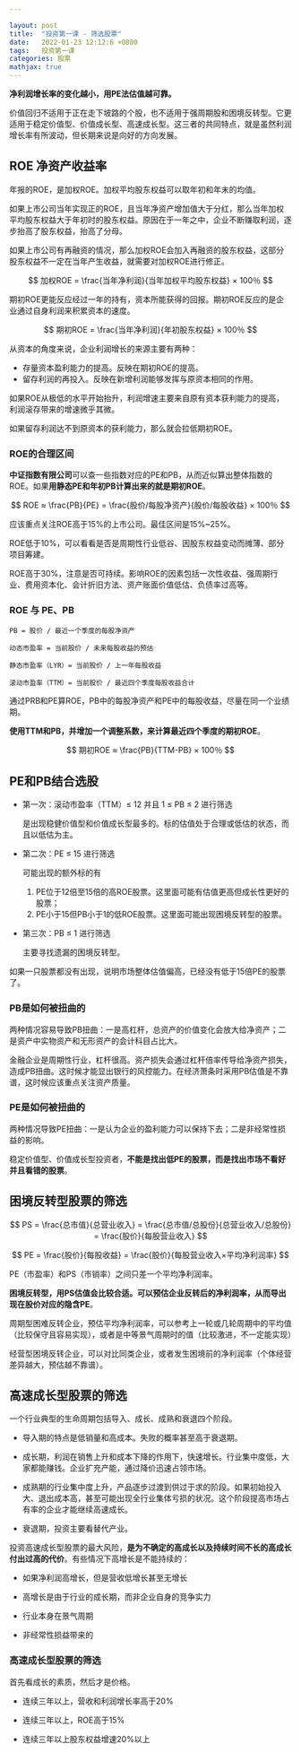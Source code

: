 ```yaml
---

layout: post
title:  "投资第一课 - 筛选股票"
date:   2022-01-23 12:12:6 +0800
tags:   投资第一课
categories: 股票
mathjax: true
---
```


**净利润增长率的变化越小，用PE法估值越可靠。**

价值回归不适用于正在走下坡路的个股，也不适用于强周期股和困境反转型。它更适用于稳定价值型、价值成长型、高速成长型。这三者的共同特点，就是虽然利润增长率有所波动，但长期来说是向好的方向发展。

## ROE 净资产收益率

年报的ROE，是加权ROE。加权平均股东权益可以取年初和年末的均值。

如果上市公司当年实现正的ROE，且当年净资产增加值大于分红，那么当年加权平均股东权益大于年初时的股东权益。原因在于一年之中，企业不断赚取利润，逐步抬高了股东权益，抬高了分母。

如果上市公司有再融资的情况，那么加权ROE会加入再融资的股东权益，这部分股东权益不一定在当年产生收益，就需要对加权ROE进行修正。

$$
加权ROE = \frac{当年净利润}{当年加权平均股东权益} × 100％
$$

期初ROE更能反应经过一年的持有，资本所能获得的回报。期初ROE反应的是企业通过自身利润来积累资本的速度。

$$
期初ROE = \frac{当年净利润}{年初股东权益} × 100％
$$

从资本的角度来说，企业利润增长的来源主要有两种：

+ 存量资本盈利能力的提高。反映在期初ROE的提高。
+ 留存利润的再投入。反映在新增利润能够发挥与原资本相同的作用。

如果ROE从极低的水平开始抬升，利润增速主要来自原有资本获利能力的提高，利润滚存带来的增速微乎其微。

如果留存利润达不到原资本的获利能力，那么就会拉低期初ROE。

### ROE的合理区间

**中证指数有限公司**可以查一些指数对应的PE和PB，从而近似算出整体指数的ROE。如果**用静态PE和年初PB计算出来的就是期初ROE**。

$$
ROE ≈ \frac{PB}{PE} = \frac{股价/每股净资产}{股价/每股收益} × 100％
$$

应该重点关注ROE高于15%的上市公司。最佳区间是15%~25%。

ROE低于10%，可以看看是否是周期性行业低谷、因股东权益变动而摊薄、部分项目筹建。

ROE高于30%，注意是否可持续。影响ROE的因素包括一次性收益、强周期行业、费用资本化、会计折旧方法、资产账面价值低估、负债率过高等。

### ROE 与 PE、PB

    PB = 股价 / 最近一个季度的每股净资产

    动态市盈率 = 当前股价 / 未来每股收益的预估
    
    静态市盈率（LYR）= 当前股价 / 上一年每股收益

    滚动市盈率（TTM）= 当前股价 / 最近四个季度每股收益合计

通过PRB和PE算ROE，PB中的每股净资产和PE中的每股收益，尽量在同一个业绩期。

**使用TTM和PB，并增加一个调整系数，来计算最近四个季度的期初ROE**。

$$
期初ROE ≈ \frac{PB}{TTM-PB} × 100％
$$

## PE和PB结合选股

+ 第一次：滚动市盈率（TTM）≤ 12 并且 1 ≤ PB ≤ 2 进行筛选

    是出现稳健价值型和价值成长型最多的。标的估值处于合理或低估的状态，而且以低估为主。

+ 第二次：PE ≤ 15 进行筛选

    可能出现的额外标的有

    1. PE位于12倍至15倍的高ROE股票。这里面可能有估值更高但成长性更好的股票；
    2. PE小于15但PB小于1的低ROE股票。这里面可能出现困境反转型的股票。

+ 第三次：PB ≤ 1 进行筛选

    主要寻找遗漏的困境反转型。

如果一只股票都没有出现，说明市场整体估值偏高，已经没有低于15倍PE的股票了。

### PB是如何被扭曲的

两种情况容易导致PB扭曲：一是高杠杆，总资产的价值变化会放大给净资产；二是资产中实物资产和无形资产的会计科目占比大。

金融企业是周期性行业，杠杆很高。资产损失会通过杠杆倍率传导给净资产损失，造成PB扭曲。这时候才能显出银行的风控能力。在经济萧条时采用PB估值是不靠谱，这时候应该重点关注资产质量。

### PE是如何被扭曲的

两种情况导致PE扭曲：一是认为企业的盈利能力可以保持下去；二是非经常性损益的影响。

稳定价值型、价值成长型投资者，**不能是找出低PE的股票，而是找出市场不看好并且看错的股票**。

## 困境反转型股票的筛选

$$
PS = \frac{总市值}{总营业收入} = \frac{总市值/总股份}{总营业收入/总股份} = \frac{股价}{每股营业收入}
$$

$$
PE = \frac{股价}{每股收益} = \frac{股价}{每股营业收入×平均净利润率}
$$

PE（市盈率）和PS（市销率）之间只差一个平均净利润率。

**困境反转型，用PS估值会比较合适。可以预估企业反转后的净利润率，从而导出现在股价对应的隐含PE**。

周期型困难反转企业，预估平均净利润率，可以参考上一轮或几轮周期中的平均值（比较保守且容易实现），或者是中等景气周期时的值（比较激进，不一定能实现）

经营型困境反转企业，可以对比同类企业，或者发生困境前的净利润率（个体经营差异越大，预估越不靠谱）。

## 高速成长型股票的筛选

一个行业典型的生命周期包括导入、成长、成熟和衰退四个阶段。

+ 导入期的特点是低销量和高成本。失败的概率甚至高于衰退期。
  
+ 成长期，利润在销售上升和成本下降的作用下，快速增长。行业集中度低，大家都能赚钱。企业扩充产能，通过降价迅速占领市场。
  
+ 成熟期的行业集中度上升，产品逐步过渡到供过于求的阶段。如果初始投入大、退出成本高，甚至可能出现全行业集体亏损的状况。这个阶段提高市场占有率的企业才能继续高速成长。

+ 衰退期，投资主要看替代产业。

投资高速成长型股票的最大风险，**是为不确定的高成长以及持续时间不长的高成长付出过高的代价**。有些情况下高增长是不能持续的：

+ 如果净利润高增长，但是营收低增长甚至无增长

+ 高增长是由于行业的成长期，而非企业自身的竞争实力

+ 行业本身在景气周期

+ 非经常性损益带来的

### 高速成长型股票的筛选

首先看成长的素质，然后才是价格。

+ 连续三年以上，营收和利润增长率高于20%

+ 连续三年以上，ROE高于15%

+ 连续三年以上股东权益增速20%以上